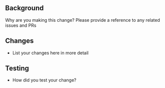 ## Background
Why are you making this change? Please provide a reference to any related issues and PRs
## Changes
- List your changes here in more detail
## Testing
- How did you test your change?
